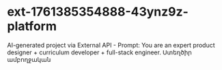 # ext-1761385354888-43ynz9z-platform
AI-generated project via External API - Prompt: You are an expert product designer + curriculum developer + full-stack engineer. Ստեղծիր ամբողջական 
